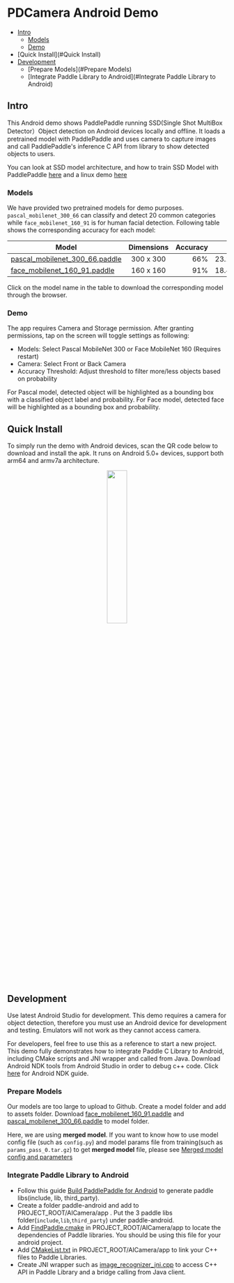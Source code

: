 # PDCamera Android Demo

- [Intro](#Intro)
  - [Models](#Models)
  - [Demo](#Demo)
- [Quick Install](#Quick Install)
- [Development](#Development)
  - [Prepare Models](#Prepare Models)
  - [Integrate Paddle Library to Android](#Integrate Paddle Library to Android)

## Intro

This Android demo shows PaddlePaddle running SSD(Single Shot MultiBox Detector）Object detection on Android devices locally and offline. It loads a pretrained model with PaddlePaddle and uses camera to capture images and call PaddlePaddle's inference C API from library to show detected objects to users.

You can look at SSD model architecture, and how to train SSD Model with PaddlePaddle [here](https://github.com/PaddlePaddle/models/tree/develop/ssd) and a linux demo [here](https://github.com/PaddlePaddle/Mobile/tree/develop/Demo/linux)

### Models

We have provided two pretrained models for demo purposes. `pascal_mobilenet_300_66` can classify and detect 20 common categories while `face_mobilenet_160_91` is for human facial detection. Following table shows the corresponding accuracy for each model:

| Model                    | Dimensions | Accuracy |  Size |
| ------------------------ |:----------:| --------:|------:|
| [pascal\_mobilenet\_300\_66.paddle](http://cloud.dlnel.org/filepub/?uuid=39c325d9-b468-4940-ba47-d50c8ec5fd5b) | 300 x 300 | 66% | 23.2MB |
| [face\_mobilenet\_160\_91.paddle](http://cloud.dlnel.org/filepub/?uuid=038c1dbf-08b3-42a9-b2dc-efccd63859fb) | 160 x 160 | 91% | 18.4MB |

Click on the model name in the table to download the corresponding model through the browser.


### Demo

The app requires Camera and Storage permission. After granting permissions, tap on the screen will toggle settings as following:

- Models: Select Pascal MobileNet 300 or Face MobileNet 160 (Requires restart)
- Camera: Select Front or Back Camera
- Accuracy Threshold: Adjust threshold to filter more/less objects based on probability


For Pascal model, detected object will be highlighted as a bounding box with a classified object label and probability.
For Face model, detected face will be highlighted as a bounding box and probability.



## Quick Install

To simply run the demo with Android devices, scan the QR code below to download and install the apk. It runs on Android 5.0+ devices, support both arm64 and armv7a architecture.

<p align="center">
<img src="assets/qr_code_android.png" width = "30%" />
</p>


## Development

Use latest Android Studio for development. This demo requires a camera for object detection, therefore you must use an Android device for development and testing. Emulators will not work as they cannot access camera.

For developers, feel free to use this as a reference to start a new project. This demo fully demonstrates how to integrate Paddle C Library to Android, including CMake scripts and JNI wrapper and called from Java. Download Android NDK tools from Android Studio in order to debug c++ code. Click [here](https://developer.android.com/ndk/guides/index.html) for Android NDK guide.


### Prepare Models

Our models are too large to upload to Github. Create a model folder and add to assets folder. Download [face_mobilenet_160_91.paddle](http://cloud.dlnel.org/filepub/?uuid=038c1dbf-08b3-42a9-b2dc-efccd63859fb) and [pascal_mobilenet_300_66.paddle](http://cloud.dlnel.org/filepub/?uuid=39c325d9-b468-4940-ba47-d50c8ec5fd5b) to model folder.

Here, we are using **merged model**. If you want to know how to use model config file (such as `config.py`) and model params file from training(such as `params_pass_0.tar.gz`) to get **merged model** file, please see [Merged model config and parameters](../../../deployment/model/merge_config_parameters/README.md)


### Integrate Paddle Library to Android

- Follow this guide [Build PaddlePaddle for Android](https://github.com/PaddlePaddle/Paddle/blob/develop/doc/mobile/cross_compiling_for_android_en.md) to generate paddle libs(include, lib, third_party).
- Create a folder paddle-android and add to PROJECT_ROOT/AICamera/app . Put the 3 paddle libs folder(`include`,`lib`,`third_party`) under paddle-android.
- Add [FindPaddle.cmake](https://github.com/PaddlePaddle/Mobile/blob/develop/Demo/Android/AICamera/app/FindPaddle.cmake) in PROJECT_ROOT/AICamera/app to locate the dependencies of Paddle libraries. You should be using this file for your android project.
- Add [CMakeList.txt](https://github.com/PaddlePaddle/Mobile/blob/develop/Demo/Android/AICamera/app/CMakeList.txt) in PROJECT_ROOT/AICamera/app to link your C++ files to Paddle Libraries.
- Create JNI wrapper such as [image_recognizer_jni.cpp](https://github.com/PaddlePaddle/Mobile/blob/develop/Demo/Android/AICamera/app/src/main/cpp/image_recognizer_jni.cpp) to access C++ API in Paddle Library and a bridge calling from Java client.

